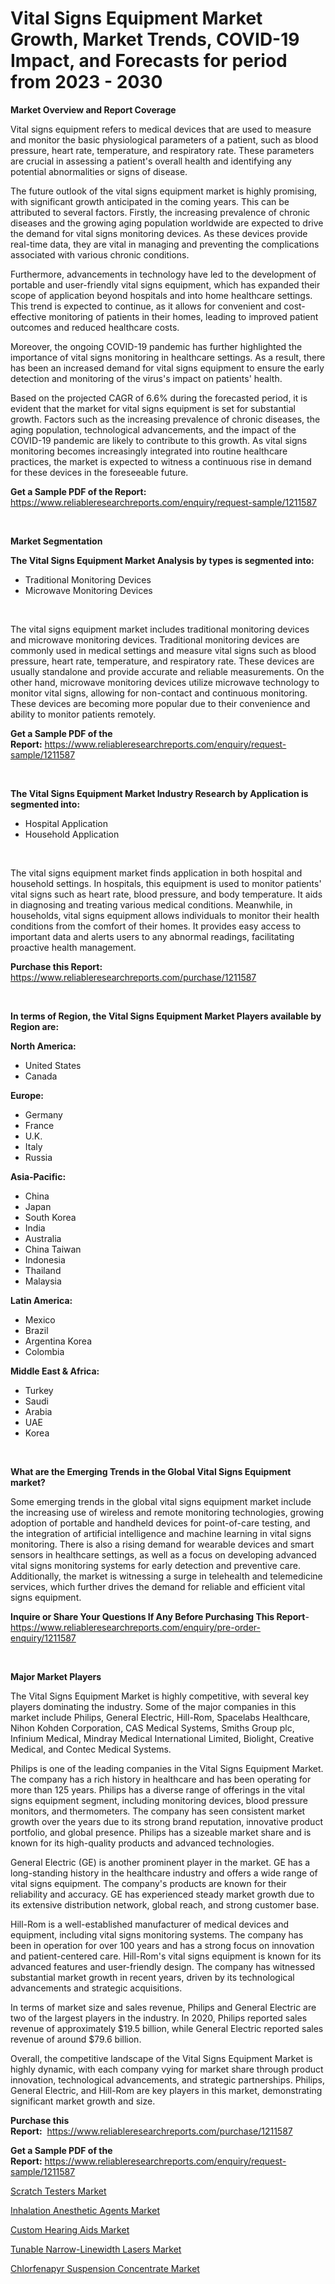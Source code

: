 <p><h1>Vital Signs Equipment Market Growth, Market Trends, COVID-19 Impact, and Forecasts for period from 2023 - 2030</h1></p><p><strong>Market Overview and Report Coverage</strong></p>
<p><p>Vital signs equipment refers to medical devices that are used to measure and monitor the basic physiological parameters of a patient, such as blood pressure, heart rate, temperature, and respiratory rate. These parameters are crucial in assessing a patient's overall health and identifying any potential abnormalities or signs of disease.</p><p>The future outlook of the vital signs equipment market is highly promising, with significant growth anticipated in the coming years. This can be attributed to several factors. Firstly, the increasing prevalence of chronic diseases and the growing aging population worldwide are expected to drive the demand for vital signs monitoring devices. As these devices provide real-time data, they are vital in managing and preventing the complications associated with various chronic conditions.</p><p>Furthermore, advancements in technology have led to the development of portable and user-friendly vital signs equipment, which has expanded their scope of application beyond hospitals and into home healthcare settings. This trend is expected to continue, as it allows for convenient and cost-effective monitoring of patients in their homes, leading to improved patient outcomes and reduced healthcare costs.</p><p>Moreover, the ongoing COVID-19 pandemic has further highlighted the importance of vital signs monitoring in healthcare settings. As a result, there has been an increased demand for vital signs equipment to ensure the early detection and monitoring of the virus's impact on patients' health.</p><p>Based on the projected CAGR of 6.6% during the forecasted period, it is evident that the market for vital signs equipment is set for substantial growth. Factors such as the increasing prevalence of chronic diseases, the aging population, technological advancements, and the impact of the COVID-19 pandemic are likely to contribute to this growth. As vital signs monitoring becomes increasingly integrated into routine healthcare practices, the market is expected to witness a continuous rise in demand for these devices in the foreseeable future.</p></p>
<p><strong>Get a Sample PDF of the Report:</strong> <a href="https://www.reliableresearchreports.com/enquiry/request-sample/1211587">https://www.reliableresearchreports.com/enquiry/request-sample/1211587</a></p>
<p>&nbsp;</p>
<p><strong>Market Segmentation</strong></p>
<p><strong>The Vital Signs Equipment Market Analysis by types is segmented into:</strong></p>
<p><ul><li>Traditional Monitoring Devices</li><li>Microwave Monitoring Devices</li></ul></p>
<p>&nbsp;</p>
<p><p>The vital signs equipment market includes traditional monitoring devices and microwave monitoring devices. Traditional monitoring devices are commonly used in medical settings and measure vital signs such as blood pressure, heart rate, temperature, and respiratory rate. These devices are usually standalone and provide accurate and reliable measurements. On the other hand, microwave monitoring devices utilize microwave technology to monitor vital signs, allowing for non-contact and continuous monitoring. These devices are becoming more popular due to their convenience and ability to monitor patients remotely.</p></p>
<p><strong>Get a Sample PDF of the Report:</strong>&nbsp;<a href="https://www.reliableresearchreports.com/enquiry/request-sample/1211587">https://www.reliableresearchreports.com/enquiry/request-sample/1211587</a></p>
<p>&nbsp;</p>
<p><strong>The Vital Signs Equipment Market Industry Research by Application is segmented into:</strong></p>
<p><ul><li>Hospital Application</li><li>Household Application</li></ul></p>
<p>&nbsp;</p>
<p><p>The vital signs equipment market finds application in both hospital and household settings. In hospitals, this equipment is used to monitor patients' vital signs such as heart rate, blood pressure, and body temperature. It aids in diagnosing and treating various medical conditions. Meanwhile, in households, vital signs equipment allows individuals to monitor their health conditions from the comfort of their homes. It provides easy access to important data and alerts users to any abnormal readings, facilitating proactive health management.</p></p>
<p><strong>Purchase this Report:</strong>&nbsp; <a href="https://www.reliableresearchreports.com/purchase/1211587">https://www.reliableresearchreports.com/purchase/1211587</a></p>
<p>&nbsp;</p>
<p><strong>In terms of Region, the Vital Signs Equipment Market Players available by Region are:</strong></p>
<p>
    <p> <strong> North America: </strong>
        <ul>
            <li>United States</li>
            <li>Canada</li>
        </ul>
        </p> 
    <p> <strong> Europe: </strong>
        <ul>
            <li>Germany</li>
            <li>France</li>
            <li>U.K.</li>
            <li>Italy</li>
            <li>Russia</li>
        </ul>
        </p> 
    <p> <strong> Asia-Pacific: </strong>
        <ul>
            <li>China</li>
            <li>Japan</li>
            <li>South Korea</li>
            <li>India</li>
            <li>Australia</li>
            <li>China Taiwan</li>
            <li>Indonesia</li>
            <li>Thailand</li>
            <li>Malaysia</li>
        </ul>
        </p> 
    <p> <strong> Latin America: </strong>
        <ul>
            <li>Mexico</li>
            <li>Brazil</li>
            <li>Argentina Korea</li>
            <li>Colombia</li>
        </ul>
        </p> 
    <p> <strong> Middle East & Africa: </strong>
        <ul>
            <li>Turkey</li>
            <li>Saudi</li>
            <li>Arabia</li>
            <li>UAE</li>
            <li>Korea</li>
        </ul>
    </p>
    </p>
<p>&nbsp;</p>
<p><strong>What are the Emerging Trends in the Global Vital Signs Equipment market?</strong></p>
<p><p>Some emerging trends in the global vital signs equipment market include the increasing use of wireless and remote monitoring technologies, growing adoption of portable and handheld devices for point-of-care testing, and the integration of artificial intelligence and machine learning in vital signs monitoring. There is also a rising demand for wearable devices and smart sensors in healthcare settings, as well as a focus on developing advanced vital signs monitoring systems for early detection and preventive care. Additionally, the market is witnessing a surge in telehealth and telemedicine services, which further drives the demand for reliable and efficient vital signs equipment.</p></p>
<p><strong>Inquire or Share Your Questions If Any Before Purchasing This Report</strong>- <a href="https://www.reliableresearchreports.com/enquiry/pre-order-enquiry/1211587">https://www.reliableresearchreports.com/enquiry/pre-order-enquiry/1211587</a></p>
<p>&nbsp;</p>
<p><strong>Major Market Players</strong></p>
<p><p>The Vital Signs Equipment Market is highly competitive, with several key players dominating the industry. Some of the major companies in this market include Philips, General Electric, Hill-Rom, Spacelabs Healthcare, Nihon Kohden Corporation, CAS Medical Systems, Smiths Group plc, Infinium Medical, Mindray Medical International Limited, Biolight, Creative Medical, and Contec Medical Systems.</p><p>Philips is one of the leading companies in the Vital Signs Equipment Market. The company has a rich history in healthcare and has been operating for more than 125 years. Philips has a diverse range of offerings in the vital signs equipment segment, including monitoring devices, blood pressure monitors, and thermometers. The company has seen consistent market growth over the years due to its strong brand reputation, innovative product portfolio, and global presence. Philips has a sizeable market share and is known for its high-quality products and advanced technologies.</p><p>General Electric (GE) is another prominent player in the market. GE has a long-standing history in the healthcare industry and offers a wide range of vital signs equipment. The company's products are known for their reliability and accuracy. GE has experienced steady market growth due to its extensive distribution network, global reach, and strong customer base.</p><p>Hill-Rom is a well-established manufacturer of medical devices and equipment, including vital signs monitoring systems. The company has been in operation for over 100 years and has a strong focus on innovation and patient-centered care. Hill-Rom's vital signs equipment is known for its advanced features and user-friendly design. The company has witnessed substantial market growth in recent years, driven by its technological advancements and strategic acquisitions.</p><p>In terms of market size and sales revenue, Philips and General Electric are two of the largest players in the industry. In 2020, Philips reported sales revenue of approximately $19.5 billion, while General Electric reported sales revenue of around $79.6 billion.</p><p>Overall, the competitive landscape of the Vital Signs Equipment Market is highly dynamic, with each company vying for market share through product innovation, technological advancements, and strategic partnerships. Philips, General Electric, and Hill-Rom are key players in this market, demonstrating significant market growth and size.</p></p>
<p><strong>Purchase this Report:</strong>&nbsp;&nbsp;<a href="https://www.reliableresearchreports.com/purchase/1211587">https://www.reliableresearchreports.com/purchase/1211587</a></p>
<p></p>
<p><strong>Get a Sample PDF of the Report:</strong>&nbsp;<a href="https://www.reliableresearchreports.com/enquiry/request-sample/1211587">https://www.reliableresearchreports.com/enquiry/request-sample/1211587</a></p>
<p><p><a href="https://medium.com/@mayekuhic/scratch-testers-market-size-growth-forecast-2023-2030-5b19f4242236">Scratch Testers Market</a></p><p><a href="https://www.linkedin.com/pulse/inhalation-anesthetic-agents-market-research-report-unlocks-8vq2e/">Inhalation Anesthetic Agents Market</a></p><p><a href="https://medium.com/@kaelapaucek/custom-hearing-aids-market-size-cagr-trends-2024-2030-7d164dfe6cde">Custom Hearing Aids Market</a></p><p><a href="https://github.com/rahu1502/Market-Research-Report-List-1/blob/main/tunable-narrow-linewidth-lasers-market.md">Tunable Narrow-Linewidth Lasers Market</a></p><p><a href="https://github.com/rahu1501/Market-Research-Report-List-1/blob/main/chlorfenapyr-suspension-concentrate-market.md">Chlorfenapyr Suspension Concentrate Market</a></p></p>